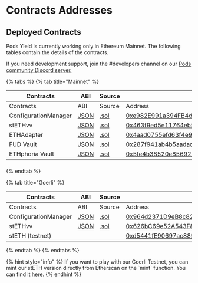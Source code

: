 # Contracts Addresses

## Deployed Contracts

Pods Yield is currently working only in Ethereum Mainnet. The following tables contain the details of the contracts.

If you need development support, join the #developers channel on our [Pods community Discord server.](https://discord.gg/Qf7utym) ​



{% tabs %}
{% tab title="Mainnet" %}
<table data-header-hidden><thead><tr><th width="247">Contracts</th><th width="91">ABI</th><th width="89">Source</th><th width="276">Address</th></tr></thead><tbody><tr><td>Contracts</td><td>ABI</td><td>Source</td><td>Address</td></tr><tr><td>ConfigurationManager</td><td><a href="https://github.com/pods-finance/yield-contracts/blob/main/abi/ConfigurationManager.json">JSON</a></td><td><a href="https://github.com/pods-finance/yield-contracts/blob/main/contracts/configuration/ConfigurationManager.sol">.sol</a></td><td><a href="https://etherscan.io/address/0xe982E991a394FB4d91521a14f559C98aE29186e2">0xe982E991a394FB4d91521a14f559C98aE29186e2</a></td></tr><tr><td>stETHvv</td><td><a href="https://github.com/pods-finance/yield-contracts/blob/main/abi/STETHVault.json">JSON</a></td><td><a href="https://github.com/pods-finance/yield-contracts/blob/main/contracts/vaults/STETHVault.sol">.sol</a></td><td><a href="https://etherscan.io/address/0x463f9ed5e11764eb9029762011a03643603ad879#readContract">0x463f9ed5e11764eb9029762011a03643603ad879</a></td></tr><tr><td>ETHAdapter</td><td><a href="https://github.com/pods-finance/yield-contracts/blob/main/abi/ETHAdapter.json">JSON</a></td><td><a href="https://github.com/pods-finance/yield-contracts/blob/main/contracts/proxy/ETHAdapter.sol">.sol</a></td><td><a href="https://etherscan.io/address/0x4aad0755efd63f4e9b7fac19bd426db4a0d9b5e8">0x4aad0755efd63f4e9b7fac19bd426db4a0d9b5e8</a></td></tr><tr><td>FUD Vault</td><td><a href="https://github.com/pods-finance/yield-contracts/blob/main/abi/STETHVault.json">JSON</a></td><td><a href="https://github.com/pods-finance/yield-contracts/blob/main/contracts/vaults/STETHVault.sol">.sol</a></td><td><a href="https://etherscan.io/address/0x287f941ab4b5aadad2f13f9363fcec8ee312a969">0x287f941ab4b5aadad2f13f9363fcec8ee312a969</a></td></tr><tr><td>ETHphoria Vault</td><td><a href="https://github.com/pods-finance/yield-contracts/blob/main/abi/STETHVault.json">JSON</a></td><td><a href="https://github.com/pods-finance/yield-contracts/blob/main/contracts/vaults/STETHVault.sol">.sol</a></td><td><a href="https://etherscan.io/address/0x5fe4b38520e856921978715c8579d2d7a4d2274f">0x5fe4b38520e856921978715c8579d2d7a4d2274f</a></td></tr></tbody></table>

### &#x20;<a href="#option-series" id="option-series"></a>
{% endtab %}

{% tab title="Goerli" %}
<table data-header-hidden><thead><tr><th width="247">Contracts</th><th width="91">ABI</th><th width="89">Source</th><th width="276">Address</th></tr></thead><tbody><tr><td>Contracts</td><td>ABI</td><td>Source</td><td>Address</td></tr><tr><td>ConfigurationManager</td><td><a href="https://github.com/pods-finance/yield-contracts/blob/main/abi/ConfigurationManager.json">JSON</a></td><td><a href="https://github.com/pods-finance/yield-contracts/blob/main/contracts/configuration/ConfigurationManager.sol">.sol</a></td><td><a href="https://goerli.etherscan.io/address/0x964d2371D9eB8c824E500E5c24FFbD5C3cA08772#code">0x964d2371D9eB8c824E500E5c24FFbD5C3cA08772</a></td></tr><tr><td>stETHvv</td><td><a href="https://github.com/pods-finance/yield-contracts/blob/main/abi/STETHVault.json">JSON</a></td><td><a href="https://github.com/pods-finance/yield-contracts/blob/main/contracts/vaults/STETHVault.sol">.sol</a></td><td><a href="https://goerli.etherscan.io/address/0x626bC69e52A543F8dea317Ff885C9060b8ebbbf5#code">0x626bC69e52A543F8dea317Ff885C9060b8ebbbf5</a></td></tr><tr><td>stETH (testnet)</td><td></td><td></td><td><a href="https://goerli.etherscan.io/address/0xd5441fE90697ac88931F6Ed84bF4C892710E8B23#code">0xd5441fE90697ac88931F6Ed84bF4C892710E8B23</a></td></tr></tbody></table>
{% endtab %}
{% endtabs %}



{% hint style="info" %}
If you want to play with our Goerli Testnet, you can mint our stETH version directly from Etherscan on the \`mint\` function. You can find it [here](https://goerli.etherscan.io/address/0xd5441fE90697ac88931F6Ed84bF4C892710E8B23#writeContract).
{% endhint %}
